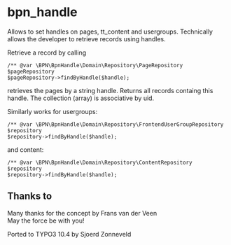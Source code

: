 # bpn_handle

Allows to set handles on pages, tt_content and usergroups.
Technically allows the developer to retrieve records using handles.

Retrieve a record by calling

```
/** @var \BPN\BpnHandle\Domain\Repository\PageRepository $pageRepository
$pageRepository->findByHandle($handle);
```

retrieves the pages by a string handle. Returns all records containg this handle.
The collection (array) is associative by uid.

Similarly works for usergroups:

```
/** @var \BPN\BpnHandle\Domain\Repository\FrontendUserGroupRepository $repository
$repository->findByHandle($handle);
```
 and content:

```
/** @var \BPN\BpnHandle\Domain\Repository\ContentRepository $repository
$repository->findByHandle($handle);
```

## Thanks to
Many thanks for the concept by Frans van der Veen
<br/>May the force be with you!

Ported to TYPO3 10.4 by Sjoerd Zonneveld

